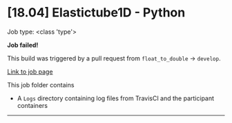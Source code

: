 # [18.04] Elastictube1D - Python

Job type: <class 'type'>



**Job failed!**



This build was triggered by a pull request from `float_to_double` → `develop`.



[Link to job page]({[job_link]})


This job folder contains
- A `Logs` directory containing log files from TravisCI and the participant containers


---

